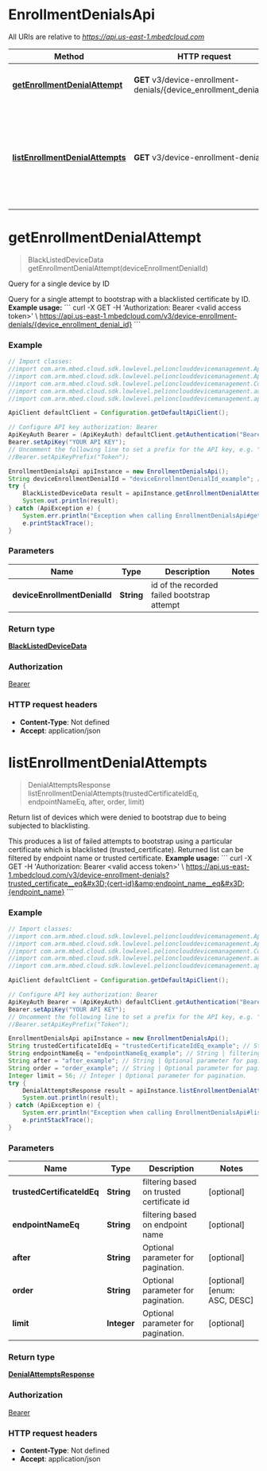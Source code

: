 # EnrollmentDenialsApi

All URIs are relative to *https://api.us-east-1.mbedcloud.com*

Method | HTTP request | Description
------------- | ------------- | -------------
[**getEnrollmentDenialAttempt**](EnrollmentDenialsApi.md#getEnrollmentDenialAttempt) | **GET** v3/device-enrollment-denials/{device_enrollment_denial_id} | Query for a single device by ID
[**listEnrollmentDenialAttempts**](EnrollmentDenialsApi.md#listEnrollmentDenialAttempts) | **GET** v3/device-enrollment-denials | Return list of devices which were denied to bootstrap due to being subjected to blacklisting.


<a name="getEnrollmentDenialAttempt"></a>
# **getEnrollmentDenialAttempt**
> BlackListedDeviceData getEnrollmentDenialAttempt(deviceEnrollmentDenialId)

Query for a single device by ID

Query for a single attempt to bootstrap with a blacklisted certificate by ID.  **Example usage:** &#x60;&#x60;&#x60; curl -X GET -H &#39;Authorization: Bearer &lt;valid access token&gt;&#39; \\ https://api.us-east-1.mbedcloud.com/v3/device-enrollment-denials/{device_enrollment_denial_id} &#x60;&#x60;&#x60; 

### Example
```java
// Import classes:
//import com.arm.mbed.cloud.sdk.lowlevel.pelionclouddevicemanagement.ApiClient;
//import com.arm.mbed.cloud.sdk.lowlevel.pelionclouddevicemanagement.ApiException;
//import com.arm.mbed.cloud.sdk.lowlevel.pelionclouddevicemanagement.Configuration;
//import com.arm.mbed.cloud.sdk.lowlevel.pelionclouddevicemanagement.auth.*;
//import com.arm.mbed.cloud.sdk.lowlevel.pelionclouddevicemanagement.api.EnrollmentDenialsApi;

ApiClient defaultClient = Configuration.getDefaultApiClient();

// Configure API key authorization: Bearer
ApiKeyAuth Bearer = (ApiKeyAuth) defaultClient.getAuthentication("Bearer");
Bearer.setApiKey("YOUR API KEY");
// Uncomment the following line to set a prefix for the API key, e.g. "Token" (defaults to null)
//Bearer.setApiKeyPrefix("Token");

EnrollmentDenialsApi apiInstance = new EnrollmentDenialsApi();
String deviceEnrollmentDenialId = "deviceEnrollmentDenialId_example"; // String | id of the recorded failed bootstrap attempt
try {
    BlackListedDeviceData result = apiInstance.getEnrollmentDenialAttempt(deviceEnrollmentDenialId);
    System.out.println(result);
} catch (ApiException e) {
    System.err.println("Exception when calling EnrollmentDenialsApi#getEnrollmentDenialAttempt");
    e.printStackTrace();
}
```

### Parameters

Name | Type | Description  | Notes
------------- | ------------- | ------------- | -------------
 **deviceEnrollmentDenialId** | **String**| id of the recorded failed bootstrap attempt |

### Return type

[**BlackListedDeviceData**](BlackListedDeviceData.md)

### Authorization

[Bearer](../README.md#Bearer)

### HTTP request headers

 - **Content-Type**: Not defined
 - **Accept**: application/json

<a name="listEnrollmentDenialAttempts"></a>
# **listEnrollmentDenialAttempts**
> DenialAttemptsResponse listEnrollmentDenialAttempts(trustedCertificateIdEq, endpointNameEq, after, order, limit)

Return list of devices which were denied to bootstrap due to being subjected to blacklisting.

This produces a list of failed attempts to bootstrap using a particular certificate which is blacklisted (trusted_certificate). Returned list can be filtered by endpoint name or trusted certificate.  **Example usage:** &#x60;&#x60;&#x60; curl -X GET -H &#39;Authorization: Bearer &lt;valid access token&gt;&#39; \\ https://api.us-east-1.mbedcloud.com/v3/device-enrollment-denials?trusted_certificate__eq&#x3D;{cert-id}&amp;endpoint_name__eq&#x3D;{endpoint_name} &#x60;&#x60;&#x60; 

### Example
```java
// Import classes:
//import com.arm.mbed.cloud.sdk.lowlevel.pelionclouddevicemanagement.ApiClient;
//import com.arm.mbed.cloud.sdk.lowlevel.pelionclouddevicemanagement.ApiException;
//import com.arm.mbed.cloud.sdk.lowlevel.pelionclouddevicemanagement.Configuration;
//import com.arm.mbed.cloud.sdk.lowlevel.pelionclouddevicemanagement.auth.*;
//import com.arm.mbed.cloud.sdk.lowlevel.pelionclouddevicemanagement.api.EnrollmentDenialsApi;

ApiClient defaultClient = Configuration.getDefaultApiClient();

// Configure API key authorization: Bearer
ApiKeyAuth Bearer = (ApiKeyAuth) defaultClient.getAuthentication("Bearer");
Bearer.setApiKey("YOUR API KEY");
// Uncomment the following line to set a prefix for the API key, e.g. "Token" (defaults to null)
//Bearer.setApiKeyPrefix("Token");

EnrollmentDenialsApi apiInstance = new EnrollmentDenialsApi();
String trustedCertificateIdEq = "trustedCertificateIdEq_example"; // String | filtering based on trusted certificate id
String endpointNameEq = "endpointNameEq_example"; // String | filtering based on endpoint name
String after = "after_example"; // String | Optional parameter for pagination.
String order = "order_example"; // String | Optional parameter for pagination.
Integer limit = 56; // Integer | Optional parameter for pagination.
try {
    DenialAttemptsResponse result = apiInstance.listEnrollmentDenialAttempts(trustedCertificateIdEq, endpointNameEq, after, order, limit);
    System.out.println(result);
} catch (ApiException e) {
    System.err.println("Exception when calling EnrollmentDenialsApi#listEnrollmentDenialAttempts");
    e.printStackTrace();
}
```

### Parameters

Name | Type | Description  | Notes
------------- | ------------- | ------------- | -------------
 **trustedCertificateIdEq** | **String**| filtering based on trusted certificate id | [optional]
 **endpointNameEq** | **String**| filtering based on endpoint name | [optional]
 **after** | **String**| Optional parameter for pagination. | [optional]
 **order** | **String**| Optional parameter for pagination. | [optional] [enum: ASC, DESC]
 **limit** | **Integer**| Optional parameter for pagination. | [optional]

### Return type

[**DenialAttemptsResponse**](DenialAttemptsResponse.md)

### Authorization

[Bearer](../README.md#Bearer)

### HTTP request headers

 - **Content-Type**: Not defined
 - **Accept**: application/json

